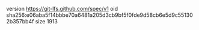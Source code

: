 version https://git-lfs.github.com/spec/v1
oid sha256:e06aba5f14bbbe70a6481a205d3cb9bf5f0fde9d58cb6e5d9c551302b357bb4f
size 1913
